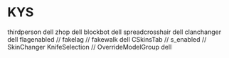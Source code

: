 # KYS
thirdperson dell
zhop dell
blockbot dell 
spreadcrosshair dell
clanchanger dell
flagenabled // fakelag // fakewalk dell
CSkinsTab // s_enabled // SkinChanger KnifeSelection // OverrideModelGroup dell
